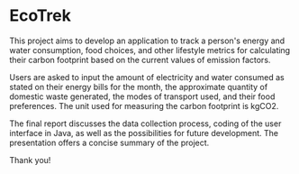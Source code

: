 # EcoTrek

This project aims to develop an application to track a person's energy and water consumption, food choices, and other lifestyle metrics 
for calculating their carbon footprint based on the current values of emission factors.

Users are asked to input the amount of electricity and water consumed as stated on their energy bills for the month, the approximate quantity of domestic waste generated, 
the modes of transport used, and their food preferences. The unit used for measuring the carbon footprint is kgCO2.

The final report discusses the data collection process, coding of the user interface in Java, as well as the possibilities for future development. 
The presentation offers a concise summary of the project.

Thank you!
